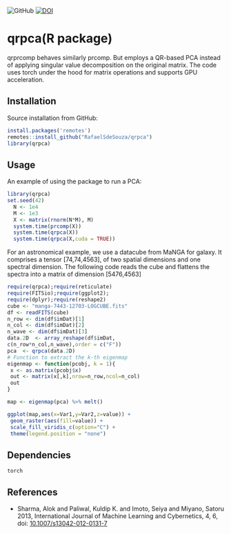 ![GitHub](https://img.shields.io/github/license/RafaelSdeSouza/qrprcomp) 
[![DOI](https://zenodo.org/badge/481248275.svg)](https://zenodo.org/badge/latestdoi/481248275)
# qrpca(R package)

qrprcomp behaves similarly prcomp. But employs a QR-based PCA instead of applying singular value decomposition on the original matrix. The code uses torch under the hood for matrix operations and supports GPU acceleration.

## Installation

Source installation from GitHub:

```R
install.packages('remotes')
remotes::install_github("RafaelSdeSouza/qrpca")
library(qrpca)
```
## Usage

An example of using the package to run a PCA:

``` r
library(qrpca)
set.seed(42)
  N <- 1e4
  M <- 1e3
  X <- matrix(rnorm(N*M), M)
  system.time(prcomp(X))
  system.time(qrpca(X))
  system.time(qrpca(X,cuda = TRUE))
```
 For an astronomical example, we use a datacube from MaNGA for galaxy. It comprises a tensor [74,74,4563], of two spatial dimensions and one spectral dimension. The following code reads the cube and flattens the spectra into a matrix of dimension [5476,4563]
 
 ``` r
require(qrpca);require(reticulate)
require(FITSio);require(ggplot2);
require(dplyr);require(reshape2)
cube <- "manga-7443-12703-LOGCUBE.fits"
df <- readFITS(cube)
n_row <- dim(df$imDat)[1]
n_col <- dim(df$imDat)[2]
n_wave <- dim(df$imDat)[3]
data.2D  <- array_reshape(df$imDat,
c(n_row*n_col,n_wave),order = c("F"))
pca  <- qrpca(data.2D)
# Function to extract the k-th eigenmap
eigenmap <- function(pcobj, k = 1){
  x <- as.matrix(pcobj$x)
  out <- matrix(x[,k],nrow=n_row,ncol=n_col)
  out
}

map <- eigenmap(pca) %>% melt()

ggplot(map,aes(x=Var1,y=Var2,z=value)) +
  geom_raster(aes(fill=value)) +
  scale_fill_viridis_c(option="C") +
  theme(legend.position = "none") 
 ```





## Dependencies

`torch`

## References
- Sharma, Alok and Paliwal, Kuldip K. and Imoto, Seiya and Miyano, Satoru 2013, International Journal of Machine Learning and Cybernetics, 4, 6, doi: [10.1007/s13042-012-0131-7](https://doi.org/10.1007/s13042-012-0131-7)
